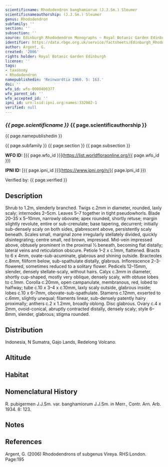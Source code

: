 ```yaml
---
scientificname: Rhododendron banghamiorum (J.J.Sm.) Sleumer
scientificnameauthorship: (J.J.Sm.) Sleumer
genus: Rhododendron
subfamily: ''
section: ''
subsection: ''
source: Edinburgh Rhododendron Monographs – Royal Botanic Garden Edinburgh
identifier: https://data.rbge.org.uk/service/factsheets/Edinburgh_Rhododendron_Monographs.xhtml
author: Argent, G.
created: '2006'
rights holder: Royal Botanic Garden Edinburgh
license: ''
tags:
- taxonomy
- Rhododendron
namepublishedin: 'Reinwardtia 1960. 5: 163.'
doi: ''
wfo_id: wfo-0000400377
wfo_parent_id: ''
wfo_accepted_id: ''
ipni_id: urn:lsid:ipni.org:names:332002-1
verified: null
---
```

### _{{ page.scientificname }}_ {{ page.scientificauthorship }}
 {{ page.namepublishedin }}

{{ page.subfamily }} {{ page.section }} {{ page.subsection }}

**WFO ID:** [{{ page.wfo_id }}](https://list.worldfloraonline.org/{{ page.wfo_id }})

**IPNI ID:** [{{ page.ipni_id }}](https://www.ipni.org/n/{{ page.ipni_id }})

Verified by: {{ page.verified }}



## Description
Shrub to 1.2m, slenderly branched. Twigs c.2mm in diameter, rounded, laxly scaly; internodes 2–5cm. Leaves 5–7 together in tight pseudowhorls. Blade 20–35 x 5–10mm, narrowly obovate; apex rounded, shortly retuse; margin slightly revolute, entire or sub-crenulate; base tapering, decurrent; initially sub-densely scaly on both sides, glabrescent above, persistently scaly beneath. Scales small, marginal zone irregularly stellately divided, quickly disintegrating; centre small, red brown, impressed. Mid-vein impressed above, obtusely prominent in the proximal ½ beneath, becoming flat distally; lateral veins and reticulation obscure. Petiole 1–2 x c.1mm, flattened. Bracts to 6 x 4mm, ovate-sub-acuminate, glabrous and shining outside. Bracteoles c.8mm, filiform below, sub-spathulate distally, glabrous. Inflorescence 2–3-flowered, sometimes reduced to a solitary flower. Pedicels 12–15mm, slender, densely stellate-scaly, without hairs. Calyx c.3mm in diameter, shortly cup-shaped, mostly very oblique, densely scaly, with obtuse lobes to c.1mm. Corolla c.20mm, open campanulate, membranous, red, lobed to halfway; tube c.10 x 3–4 x c.10mm, laxly scaly outside, glabrous inside; lobes c.10 x 6–7mm, obovate-sub-spathulate. Stamens c.12mm, exserted to c.6mm, slightly unequal; filaments linear, sub-densely patently hairy proximally; anthers c.2 x 1.2mm, broadly oblong. Disc glabrous. Ovary c.4 x 2mm, ovoid-conical, abruptly contracted distally, densely scaly; style 6–8mm, slender, glabrous; stigma rounded.

## Distribution
Indonesia, N Sumatra, Gajo Lands, Redelong Volcano.

## Altitude


## Habitat


## Nomenclatural History
R. pubigermen J.J.Sm. var. banghamiorum J.J.Sm. in Merr., Contr. Arn. Arb. 1934. 8: 123.
                       
## Notes


## References

Argent, G. (2006) Rhododendrons of subgenus Vireya. RHS:London. Page:195
